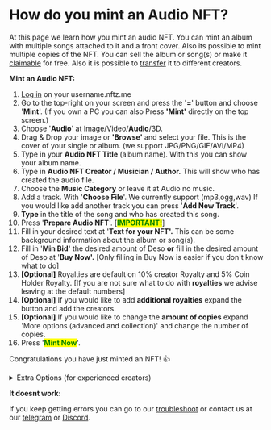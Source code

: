 # How do you mint an Audio NFT?

At this page we learn how you mint an audio NFT. You can mint an album with multiple songs attached to it and a front cover. Also its possible to mint multiple copies of the NFT. You can sell the album or song(s) or make it [claimable](how-do-you-create-a-claimable-free-nft.md) for free. Also it is possible to [transfer](how-to-transfer-an-nft.md) it to different creators.&#x20;



**Mint an Audio NFT:**

1. &#x20;[Log in](../../users-guide/welcome/how-do-you-login-to-nftz.me.md) on your username.nftz.me&#x20;
2. Go to the top-right on your screen and press the '**=**' button and choose '**Mint**'. (If you own a PC you can also Press **'Mint'** directly on the top screen.)
3. Choose '**Audio**' at Image/Video/**Audio**/3D.&#x20;
4. Drag & Drop your image or **'Browse'** and select your file. This is the cover of your single or album. (we support JPG/PNG/GIF/AVI/MP4)
5. Type in your **Audio NFT Title** (album name). With this you can show your album name. &#x20;
6. Type in **Audio NFT Creator / Musician / Author.** This will show who has created the audio file.
7. Choose the **Music Category** or leave it at Audio no music.&#x20;
8. Add a track. With '**Choose File**'. We currently support (mp3,ogg,wav) If you would like add another track you can press '**Add New Track**'.&#x20;
9. **Type** in the title of the song and who has created this song.&#x20;
10. Press '**Prepare Audio NFT**'. \[<mark style="color:green;">**IMPORTANT!**</mark>]
11. Fill in your desired text at '**Text for your NFT'.** This can be some background information about the album or song(s).&#x20;
12. Fill in '**Min Bid'**  the desired amount of Deso **or** fill in the desired amount of Deso at '**Buy Now'.** \[Only filling in Buy Now is easier if you don't know what to do]    &#x20;
13. **\[Optional]** Royalties are default on 10% creator Royalty and 5% Coin Holder Royalty.              \[If you are not sure what to do with **royalties** we advise leaving at the default numbers]   &#x20;
14. **\[Optional]** If you would like to add **additional royalties** expand the button and add the creators.&#x20;
15. **\[Optional]** If you would like to change the **amount of copies** expand 'More options (advanced and collection)' and change the number of copies.&#x20;
16. Press '<mark style="color:green;">**Mint Now**</mark>'.



Congratulations you have just minted an NFT! :thumbsup:

<details>

<summary>Extra Options (for experienced creators)</summary>

**\[Extra 1:** [**Additional Royalties**](royalties.md)**]**

It's possible to give other creators a royalty % on each sell of a NFT. There is no maximum of creators that can be added.&#x20;

1. Choose 'Deso Wallet' or 'Creator Coin' (Deso Wallet goes straight to the wallet of the creator. If you choose Creator Coin; the royalty will be used to buy an invisible amount creator Coin of that creator. This will drive the price up of their creator coin.&#x20;
2. Choose the % you want to give. The minimum is 0.01%.
3. Choose the creator you want to give royalty and press **'Add'**

****

**\[Extra 2: More Options (advanced and collection)]**

#### _2A: NFT Category and Copies_&#x20;

* You can change the NFT Category by Pressing 'Art'. The default is Art.&#x20;
* You can change the amount of copies by pressing right of **'Copies'**. The default is '1'



_**2B**_ [_**Unlockable Content**_](how-do-add-unlockable-content-advanced.md)_****_

A. In the more options (advanced and collection) menu it's possible to set unlockable content By switching to '**Yes**'

B1. You can write a text that will be transfered with the single or serial NFT.

B2 You can also add a file or a zip. A zip file can be used if it includes multiple files or is a really large file.&#x20;

C. Press '**Add Unlockable**'.



_**2C: Add extra / collection data**_

* To know more about this feature; go directly to [Traits by Extradata](how-to-add-traits-to-your-nft-by-form-expert.md)



**\[Extra 3:** [**Image Storage**](how-to-store-an-image-on-ipfs-pinata-advanced.md)**]**&#x20;

In the begin screen of the mint page underneath 'Image Storage' it's possible to change the place where you store your image.&#x20;

Currently you can choose:

1. **'Deso'**
2. **'IPFS'**
3. **'Arweave'** (For Arweave you need a URL Link)&#x20;

</details>



**It doesnt work:**

If you keep getting errors you can go to our [troubleshoot](../../troubleshoot/troubleshoot.md) or contact us at our [telegram](https://t.me/+qdNeX8CYB\_swZTQx) or [Discord](https://discord.gg/jQ34WMMZce).&#x20;
